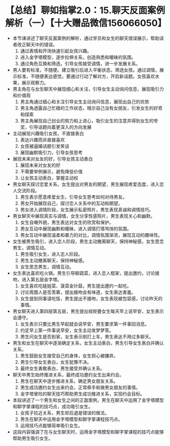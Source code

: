 # 【总结】聊如指掌2.0：15.聊天反面案例解析（一）【十大赠品微信156066050】

-   本节课讲述了聊天反面案例的解析，通过学员和女生的聊天错误展示，帮助读者改正聊天中的错误。
    1.  通过表情和开场快速引起女孩兴趣。
    2.  进入金字塔模型，逐步拉伸关系，创造熟悉和暧昧的氛围。
    3.  通过角色互换和筛选，引导女孩接受调情，进一步发展关系。
-   男人要有标准，不随便。建立吸引后进入平衡状态，筛选女孩。通过调情，展示标准，不随便表达感觉。要通过行动了解对方，开启新话题。女孩喜欢水果，展示观察力。
-   男主角在与女生聊天中展现细心和关注，引导女生主动询问信息，展现吸引力和价值观
    1.  男主角通过细心和关注引导女生主动询问信息，展现出自己的优势
    2.  男主角透露自己忙碌的工作状态，暗示自己没有女朋友，引发女生的好奇和探索
    3.  男主角展现自己创业的努力和上进心，吸引女生的注意并得到女生的夸奖，引导话题向着更深入的方向发展
-   主动展现兴趣吸引女孩，不直接表白
    1.  表达兴趣而非直接喜欢
    2.  女孩被逼婚话题引发笑谈
    3.  展现幽默吸引力，引导女孩思考
-   展现未来对女友的好，引导女孩主动表白
    1.  展现未来对女友的好
    2.  不需要举例展示，避免降低价值
    3.  让女孩主动表白，掌握主动权
-   男女聊天探讨恋爱关系，女生提出对男友的期望，男生展现疼爱态度，进入恋人交流阶段。
    1.  男生表示愿意疼爱女生，引导女生思考如何对待男友。
    2.  男女开始展现自己，探讨恋人关系中的互动和期望。
    3.  男女进入调情阶段，女生展示私密照片，男生表现真诚和调情技巧。
-   男女聊天中展现真实与调情，女生分享性感照片，男生表现关心和幽默。
    1.  女生自嘲外貌，男生表达对女生的欣赏和保护。
    2.  男女互动中展现幽默和暧昧，进入调情打情骂俏的氛围。
    3.  男女互动中展现温柔和暴力的对比，调情氛围渐浓，展现互动的趣味性。
-   女生被男生吸引，进入恋人阶段，男生主动撤离聊天，保持神秘感，女生思念男生，调情互动。
    1.  男生吸引女生，进入恋人阶段。
    2.  男生主动撤离聊天，保持神秘感。
    3.  女生思念男生，调情互动。
-   女生表达喜欢吃火锅，男生引导聊蔬菜，进入恋人框架，提出邀约，讨论接吻，进入第五层金字塔。
    1.  女生喜欢吃娃娃菜、菠菜金针菇，男生提出邀约一起吃。
    2.  讨论周围人是否羡慕，提出接吻会有味道，女生表达害羞。
    3.  女生提到同事请吃饭，男生提出不接吻，女生表现被包容感，讨论昨天的事情。
-   男女聊天进入第四层第五层，男生提出规矩要女生每天早上说早安，女生表示会遵守。
    1.  女生表示只要比男生早起就会说早安，男生要求第一件事回消息。
    2.  约定早上第一件事说早安，女生主动发梦梦答。
    3.  男生问女生是否到家，女生表示刚打上车，男生表达不用过多聊天。
-   男生和女生在聊天中逐渐确定关系，女生主动表白，男生引导女生表白并确认关系。
    1.  男生鼓励女生接受自己的身体，女生担心被嫌弃。
    2.  男生引导女生表白，女生犹豫不决。
    3.  最终女生勇敢表白，男生接受并确认关系。
-   聊天中男生始终推进关系，最终成功邀约女生出来约会。
    1.  男生在聊天中逐步推进关系，确定男女朋友关系。
    2.  男生成功邀约女生出来约会，正常牵手和做男女朋友的事情。
    3.  金字塔冒险的聊天技巧帮助男生成功推进关系，实现约会目标。
-   本段讲述了一个男生和女生之间的正面案例，男生在聊天中运用了金字塔模型和聊字掌课程的技巧点，成功吸引女生。
    1.  女孩子拉近关系，男生却后退是错误的做法。
    2.  男生在聊天中运用金字塔模型和聊字掌课程技巧点。
    3.  运用技巧点能够简单吸引女生。
-   这段内容强调了在与女生聊天时，运用金字塔模型和聊字掌课程的技巧点能够帮助男生吸引女生。